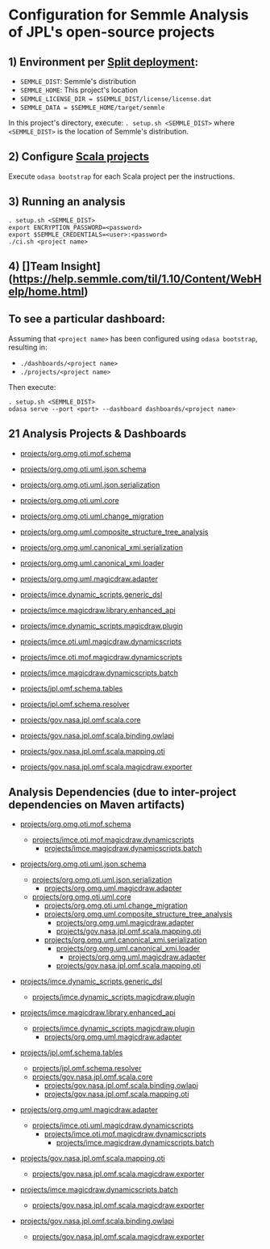 # Configuration for Semmle Analysis of JPL's open-source projects

## 1) Environment per [Split deployment](https://semmle.com/wiki/display/SD/Large-scale+deployments#Large-scaledeployments-Splitdeployment):

- `SEMMLE_DIST`: Semmle's distribution
- `SEMMLE_HOME`: This project's location
- `SEMMLE_LICENSE_DIR = $SEMMLE_DIST/license/license.dat`
- `SEMMLE_DATA = $SEMMLE_HOME/target/semmle`

In this project's directory, execute: `. setup.sh <SEMMLE_DIST>` 
where `<SEMMLE_DIST>` is the location of Semmle's distribution.

## 2) Configure [Scala projects](https://semmle.com/wiki/pages/viewpage.action?pageId=11048350)

Execute `odasa bootstrap` for each Scala project per the instructions.

## 3) Running an analysis

```shell
. setup.sh <SEMMLE_DIST>
export ENCRYPTION_PASSWORD=<password>
export $SEMMLE_CREDENTIALS=<user>:<password>
./ci.sh <project name>
```

## 4) []Team Insight](https://help.semmle.com/til/1.10/Content/WebHelp/home.html)


## To see a particular dashboard:

Assuming that `<project name>` has been configured using `odasa bootstrap`, resulting in:
 - `./dashboards/<project name>`
 - `./projects/<project name>`
 
Then execute:

```shell
. setup.sh <SEMMLE_DIST>
odasa serve --port <port> --dashboard dashboards/<project name>
```

## 21 Analysis Projects & Dashboards

- [projects/org.omg.oti.mof.schema](semmle_home/projects/org.omg.oti.mof.schema)
- [projects/org.omg.oti.uml.json.schema](semmle_home/projects/org.omg.oti.uml.json.schema)
- [projects/org.omg.oti.uml.json.serialization](semmle_home/projects/org.omg.oti.uml.json.serialization)
- [projects/org.omg.oti.uml.core](semmle_home/projects/org.omg.oti.uml.core) 
- [projects/org.omg.oti.uml.change_migration](semmle_home/projects/org.omg.oti.uml.change_migration)
- [projects/org.omg.uml.composite_structure_tree_analysis](semmle_home/projects/org.omg.uml.composite_structure_tree_analysis)
- [projects/org.omg.uml.canonical_xmi.serialization](semmle_home/projects/org.omg.uml.canonical_xmi.serialization)
- [projects/org.omg.uml.canonical_xmi.loader](semmle_home/projects/org.omg.uml.canonical_xmi.loader)
- [projects/org.omg.uml.magicdraw.adapter](semmle_home/projects/org.omg.uml.magicdraw.adapter)

- [projects/imce.dynamic_scripts.generic_dsl](semmle_home/projects/imce.dynamic_scripts.generic_dsl)
- [projects/imce.magicdraw.library.enhanced_api](semmle_home/projects/imce.magicdraw.library.enhanced_api)
- [projects/imce.dynamic_scripts.magicdraw.plugin](semmle_home/projects/imce.dynamic_scripts.magicdraw.plugin)
- [projects/imce.oti.uml.magicdraw.dynamicscripts](semmle_home/projects/imce.oti.uml.magicdraw.dynamicscripts)
- [projects/imce.oti.mof.magicdraw.dynamicscripts](semmle_home/projects/imce.oti.mof.magicdraw.dynamicscripts)
- [projects/imce.magicdraw.dynamicscripts.batch](semmle_home/projects/imce.magicdraw.dynamicscripts.batch)

- [projects/jpl.omf.schema.tables](semmle_home/projects/jpl.omf.schema.tables)
- [projects/jpl.omf.schema.resolver](semmle_home/projects/jpl.omf.schema.resolver)
- [projects/gov.nasa.jpl.omf.scala.core](semmle_home/projects/gov.nasa.jpl.omf.scala.core)
- [projects/gov.nasa.jpl.omf.scala.binding.owlapi](semmle_home/projects/gov.nasa.jpl.omf.scala.binding.owlapi)
- [projects/gov.nasa.jpl.omf.scala.mapping.oti](semmle_home/projects/gov.nasa.jpl.omf.scala.mapping.oti)
- [projects/gov.nasa.jpl.omf.scala.magicdraw.exporter](semmle_home/projects/gov.nasa.jpl.omf.scala.magicdraw.exporter)

## Analysis Dependencies (due to inter-project dependencies on Maven artifacts)

- [projects/org.omg.oti.mof.schema](semmle_home/projects/org.omg.oti.mof.schema)
  - [projects/imce.oti.mof.magicdraw.dynamicscripts](semmle_home/projects/imce.oti.mof.magicdraw.dynamicscripts)
    - [projects/imce.magicdraw.dynamicscripts.batch](semmle_home/projects/imce.magicdraw.dynamicscripts.batch)

- [projects/org.omg.oti.uml.json.schema](semmle_home/projects/org.omg.oti.uml.json.schema)
  - [projects/org.omg.oti.uml.json.serialization](semmle_home/projects/org.omg.oti.uml.json.serialization)
    - [projects/org.omg.uml.magicdraw.adapter](semmle_home/projects/org.omg.uml.magicdraw.adapter)
  - [projects/org.omg.oti.uml.core](semmle_home/projects/org.omg.oti.uml.core)
    - [projects/org.omg.oti.uml.change_migration](semmle_home/projects/org.omg.oti.uml.change_migration)
    - [projects/org.omg.uml.composite_structure_tree_analysis](semmle_home/projects/org.omg.uml.composite_structure_tree_analysis)
      - [projects/org.omg.uml.magicdraw.adapter](semmle_home/projects/org.omg.uml.magicdraw.adapter)
      - [projects/gov.nasa.jpl.omf.scala.mapping.oti](semmle_home/projects/gov.nasa.jpl.omf.scala.mapping.oti)
    - [projects/org.omg.uml.canonical_xmi.serialization](semmle_home/projects/org.omg.uml.canonical_xmi.serialization)
      - [projects/org.omg.uml.canonical_xmi.loader](semmle_home/projects/org.omg.uml.canonical_xmi.loader)
        - [projects/org.omg.uml.magicdraw.adapter](semmle_home/projects/org.omg.uml.magicdraw.adapter)
      - [projects/gov.nasa.jpl.omf.scala.mapping.oti](semmle_home/projects/gov.nasa.jpl.omf.scala.mapping.oti)
 
- [projects/imce.dynamic_scripts.generic_dsl](semmle_home/projects/imce.dynamic_scripts.generic_dsl)
  - [projects/imce.dynamic_scripts.magicdraw.plugin](semmle_home/projects/imce.dynamic_scripts.magicdraw.plugin)
  
- [projects/imce.magicdraw.library.enhanced_api](semmle_home/projects/imce.magicdraw.library.enhanced_api)
  - [projects/imce.dynamic_scripts.magicdraw.plugin](semmle_home/projects/imce.dynamic_scripts.magicdraw.plugin)
    - [projects/org.omg.uml.magicdraw.adapter](semmle_home/projects/org.omg.uml.magicdraw.adapter)

- [projects/jpl.omf.schema.tables](semmle_home/projects/jpl.omf.schema.tables)
  - [projects/jpl.omf.schema.resolver](semmle_home/projects/jpl.omf.schema.resolver)
  - [projects/gov.nasa.jpl.omf.scala.core](semmle_home/projects/gov.nasa.jpl.omf.scala.core)
    - [projects/gov.nasa.jpl.omf.scala.binding.owlapi](semmle_home/projects/gov.nasa.jpl.omf.scala.binding.owlapi)
    - [projects/gov.nasa.jpl.omf.scala.mapping.oti](semmle_home/projects/gov.nasa.jpl.omf.scala.mapping.oti)

- [projects/org.omg.uml.magicdraw.adapter](semmle_home/projects/org.omg.uml.magicdraw.adapter)
  - [projects/imce.oti.uml.magicdraw.dynamicscripts](semmle_home/projects/imce.oti.uml.magicdraw.dynamicscripts)
    - [projects/imce.oti.mof.magicdraw.dynamicscripts](semmle_home/projects/imce.oti.mof.magicdraw.dynamicscripts)
      - [projects/imce.magicdraw.dynamicscripts.batch](semmle_home/projects/imce.magicdraw.dynamicscripts.batch)

- [projects/gov.nasa.jpl.omf.scala.mapping.oti](semmle_home/projects/gov.nasa.jpl.omf.scala.mapping.oti)
  - [projects/gov.nasa.jpl.omf.scala.magicdraw.exporter](semmle_home/projects/gov.nasa.jpl.omf.scala.magicdraw.exporter)
  
- [projects/imce.magicdraw.dynamicscripts.batch](semmle_home/projects/imce.magicdraw.dynamicscripts.batch)
  - [projects/gov.nasa.jpl.omf.scala.magicdraw.exporter](semmle_home/projects/gov.nasa.jpl.omf.scala.magicdraw.exporter)
  
- [projects/gov.nasa.jpl.omf.scala.binding.owlapi](semmle_home/projects/gov.nasa.jpl.omf.scala.binding.owlapi)
  - [projects/gov.nasa.jpl.omf.scala.magicdraw.exporter](semmle_home/projects/gov.nasa.jpl.omf.scala.magicdraw.exporter)